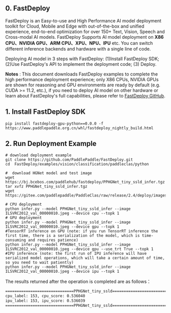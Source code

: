 ## 0. FastDeploy

FastDeploy is an Easy-to-use and High Performance AI model deployment toolkit for Cloud, Mobile and Edge with out-of-the-box and unified experience, end-to-end optimization for over 150+ Text, Vision, Speech and Cross-modal AI models. FastDeploy Supports AI model deployment on
**X86 CPU、NVIDIA GPU、ARM CPU、XPU、NPU、IPU** etc. You can switch different inference backends and hardware with a single line of code.

Deploying AI model in 3 steps with FastDeploy: (1)Install FastDeploy SDK;  (2)Use FastDeploy's API to implement the deployment code;  (3) Deploy.

**Notes** : This document downloads FastDeploy examples to complete the high performance deployment experience; only X86 CPUs, NVIDIA GPUs are shown for reasoning and GPU environments are ready by default (e.g. CUDA >= 11.2, etc.), if you need to deploy AI model on other hardware or learn about FastDeploy's full capabilities, please refer to [FastDeploy GitHub](https://github.com/PaddlePaddle/FastDeploy).

## 1. Install FastDeploy SDK
```
pip install fastdeploy-gpu-python==0.0.0 -f https://www.paddlepaddle.org.cn/whl/fastdeploy_nightly_build.html
```
## 2. Run Deployment Example
```
# download deployment example
git clone https://github.com/PaddlePaddle/FastDeploy.git
cd  FastDeploy/examples/vision/classification/paddleclas/python

#  download HGNet model and test image
wget https://bj.bcebos.com/paddlehub/fastdeploy/PPHGNet_tiny_ssld_infer.tgz
tar xvfz PPHGNet_tiny_ssld_infer.tgz
wget https://gitee.com/paddlepaddle/PaddleClas/raw/release/2.4/deploy/images/ImageNet/ILSVRC2012_val_00000010.jpeg

# CPU deployment
python infer.py --model PPHGNet_tiny_ssld_infer --image ILSVRC2012_val_00000010.jpeg --device cpu --topk 1
# GPU deployment
python infer.py --model PPHGNet_tiny_ssld_infer --image ILSVRC2012_val_00000010.jpeg --device gpu --topk 1
#TensorRT inference on GPU (note: if you run TensorRT inference the first time, there is a serialization of the model, which is time-consuming and requires patience)
python infer.py --model PPHGNet_tiny_ssld_infer --image ILSVRC2012_val_00000010.jpeg --device gpu --use_trt True --topk 1
#IPU inference (note: the first run of IPU inference will have serialized model operations, which will take a certain amount of time, so you need to wait patiently)
python infer.py --model PPHGNet_tiny_ssld_infer --image ILSVRC2012_val_00000010.jpeg --device ipu --topk 1
```

The results returned after the operation is completed are as follows：

```bash
==============================PPHGNet_tiny_ssld==============================
cpu_label: 153, cpu_score: 0.536040
ipu_label: 153, ipu_score: 0.536039
==============================PPHGNet_tiny_ssld==============================
```